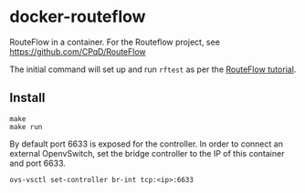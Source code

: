 # docker-routeflow
RouteFlow in a container. For the Routeflow project, see https://github.com/CPqD/RouteFlow

The initial command will set up and run `rftest` as per the [RouteFlow tutorial](https://github.com/routeflow/RouteFlow/wiki/Tutorial-1:-rftest1).

Install
---

```
make
make run
```

By default port 6633 is exposed for the controller. In order to connect an external OpenvSwitch, set the bridge controller to the IP of this container and port 6633.

```
ovs-vsctl set-controller br-int tcp:<ip>:6633
```
